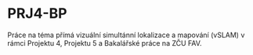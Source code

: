 # PRJ4-BP
Práce na téma přímá vizuální simultánní lokalizace a mapování (vSLAM) v rámci Projektu 4, Projektu 5 a Bakalářské práce na ZČU FAV.

